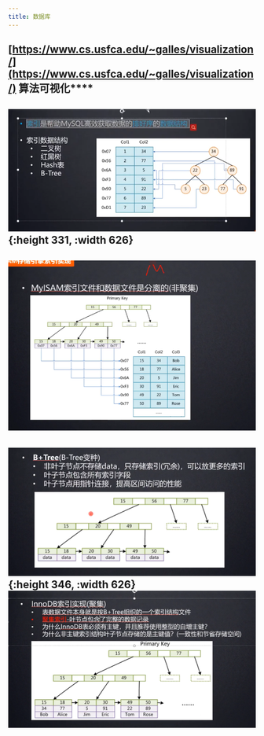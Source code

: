 ```yaml
---
title: 数据库
---
```


## [https://www.cs.usfca.edu/~galles/visualization/](https://www.cs.usfca.edu/~galles/visualization/) 算法可视化****
## ![image.png](/assets/pages_数据库_1614093674264_0.png){:height 331, :width 626}
## ![image.png](/assets/pages_数据库_1614131240110_0.png)
## ![image.png](/assets/pages_数据库_1614094440667_0.png){:height 346, :width 626} ![image.png](/assets/pages_数据库_1614131610800_0.png)
